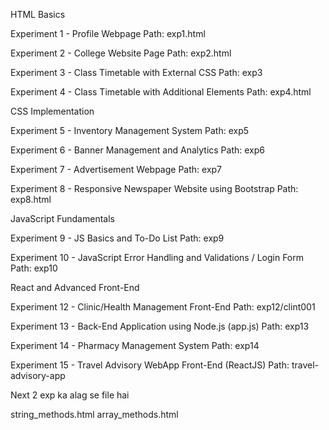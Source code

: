 

HTML Basics

Experiment 1 - Profile Webpage
Path: exp1.html

Experiment 2 - College Website Page
Path: exp2.html

Experiment 3 - Class Timetable with External CSS
Path: exp3

Experiment 4 - Class Timetable with Additional Elements
Path: exp4.html

CSS Implementation

Experiment 5 - Inventory Management System
Path: exp5

Experiment 6 - Banner Management and Analytics
Path: exp6

Experiment 7 - Advertisement Webpage
Path: exp7

Experiment 8 - Responsive Newspaper Website using Bootstrap
Path: exp8.html


JavaScript Fundamentals 

Experiment 9 - JS Basics and To-Do List
Path: exp9

Experiment 10 - JavaScript Error Handling and Validations  / Login Form
Path: exp10

React and Advanced Front-End

Experiment 12 - Clinic/Health Management Front-End
Path: exp12/clint001

Experiment 13 - Back-End Application using Node.js (app.js) 
Path: exp13

Experiment 14 - Pharmacy Management System
Path: exp14

Experiment 15 - Travel Advisory WebApp Front-End (ReactJS) 
Path: travel-advisory-app


Next 2 exp ka alag se file hai 

string_methods.html 
array_methods.html 











